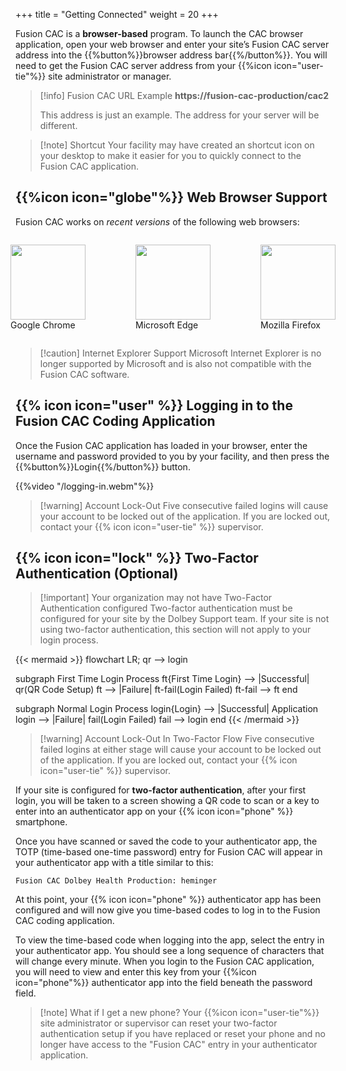 +++
title = "Getting Connected"
weight = 20
+++

Fusion CAC is a **browser-based** program. To launch the CAC browser
application, open your web browser and enter your site’s Fusion CAC server
address into the {{%button%}}browser address bar{{%/button%}}.  You will need
to get the Fusion CAC server address from your {{%icon icon="user-tie"%}} site
administrator or manager.

> [!info] Fusion CAC URL Example
> **https://fusion-cac-production/cac2**
>
> This address is just an example. The address for your server will be
> different.

> [!note] Shortcut
> Your facility may have created an shortcut icon on your desktop to make it
> easier for you to quickly connect to the Fusion CAC application.

## {{%icon icon="globe"%}} Web Browser Support

Fusion CAC works on *recent versions* of the following web browsers:

<div style="display: flex; justify-content: center;">
  <figure>
    <img src="https://upload.wikimedia.org/wikipedia/commons/e/e1/Google_Chrome_icon_%28February_2022%29.svg"
         style="width: 120px">
    <figcaption>Google Chrome</figcaption>
  </figure>
  <figure>
    <img src="https://upload.wikimedia.org/wikipedia/commons/7/7e/Microsoft_Edge_logo_%282019%29.png"
         style="width: 120px">
    <figcaption>Microsoft Edge</figcaption>
  </figure>
  <figure>
    <img src="https://upload.wikimedia.org/wikipedia/commons/7/76/Mozilla_Firefox_logo_2013.svg"
         style="width: 120px">
    <figcaption>Mozilla Firefox</figcaption>
  </figure>
</div>

> [!caution] Internet Explorer Support
> Microsoft Internet Explorer is no longer supported by Microsoft and is also
> not compatible with the Fusion CAC software.

## {{% icon icon="user" %}} Logging in to the Fusion CAC Coding Application

Once the Fusion CAC application has loaded in your browser, enter the username
and password provided to you by your facility, and then press the
{{%button%}}Login{{%/button%}} button.

{{%video "/logging-in.webm"%}}

> [!warning] Account Lock-Out
> Five consecutive failed logins will cause your account to be locked out of
> the application.  If you are locked out, contact your
> {{% icon icon="user-tie" %}} supervisor.

## {{% icon icon="lock" %}} Two-Factor Authentication (Optional)

> [!important] Your organization may not have Two-Factor Authentication configured
> Two-factor authentication must be configured for your site by the Dolbey
> Support team. If your site is not using two-factor authentication, this
> section will not apply to your login process.

{{< mermaid >}}
flowchart LR;
  qr --> login

  subgraph First Time Login Process
  ft{First Time Login} --> |Successful| qr(QR Code Setup)
  ft --> |Failure| ft-fail(Login Failed)
  ft-fail --> ft
  end

  subgraph Normal Login Process
  login{Login} --> |Successful| Application
  login --> |Failure| fail(Login Failed)
  fail --> login
  end
{{< /mermaid >}}

> [!warning] Account Lock-Out In Two-Factor Flow
> Five consecutive failed logins at either stage will cause your account to be
> locked out of the application.  If you are locked out, contact your
> {{% icon icon="user-tie" %}} supervisor.

If your site is configured for **two-factor authentication**, after your first
login, you will be taken to a screen showing a QR code to scan or a key to
enter into an authenticator app on your {{% icon icon="phone" %}} smartphone.

Once you have scanned or saved the code to your authenticator app, the TOTP
(time-based one-time password) entry for Fusion CAC will appear in your
authenticator  app with a title similar to this:

```
Fusion CAC Dolbey Health Production: heminger
```

At this point, your {{% icon icon="phone" %}} authenticator app has been
configured and will now give you time-based codes to log in to the Fusion CAC
coding application.

To view the time-based code when logging into the app, select the entry in
your authenticator app. You should see a long sequence of characters that will
change every minute.  When you login to the Fusion CAC application, you will
need to view and enter this key from your {{%icon icon="phone"%}} authenticator
app into the field beneath the password field.

> [!note] What if I get a new phone?
> Your {{%icon icon="user-tie"%}} site administrator or supervisor can reset
> your two-factor authentication setup if you have replaced or reset your phone
> and no longer have access to the "Fusion CAC" entry in your authenticator
> application.

